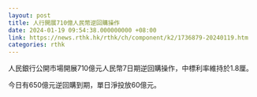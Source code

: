 ```yaml
---
layout: post
title: 人行開展710億人民幣逆回購操作
date: 2024-01-19 09:54:38.000000000 +08:00
link: https://news.rthk.hk/rthk/ch/component/k2/1736879-20240119.htm
categories: rthk
---
```


人民銀行公開市場開展710億元人民幣7日期逆回購操作，中標利率維持於1.8厘。

今日有650億元逆回購到期，單日淨投放60億元。
